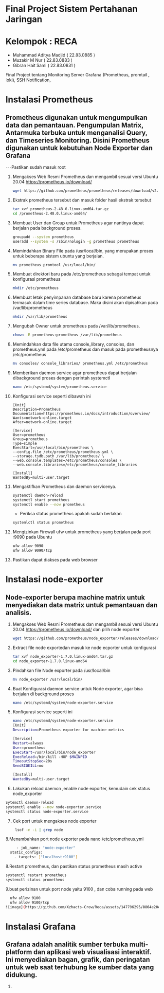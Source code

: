 # Final Project Sistem Pertahanan Jaringan 
# Kelompok : RECA
  - Muhammad Aditya Madjid			( 22.83.0885 )
  -  Muzakir M Nur							( 22.83.0883 )
  - Gibran Hait Sami						( 22.83.0831 )

Final Project tentang Monitoring Server Grafana (Prometheus, promtail , loki), SSH Notification, 

# Instalasi Prometheus
## Prometheus digunakan untuk mengumpulkan data dan pemantauan. Pengumpulan Matrix, Antarmuka terbuka untuk menganalisi Query, dan Timeseries Monitoring. Disini Prometheus digunakan untuk kebutuhan Node Exporter dan Grafana


---Pastikan sudah masuk root
1. Mengakses Web Resmi Prometheus dan mengambil sesuai versi Ubuntu 20.04 https://prometheus.io/download/
   ```bash
   wget https://github.com/prometheus/prometheus/releases/download/v2.48.0/prometheus-2.48.0.linux-amd64.tar.gz
   ```

2. Ekstrak prometheus tersebut dan masuk folder hasil ekstrak tersebut
   ```bash
   tar xvf prometheus-2.48.0.linux-amd64.tar.gz
   cd /prometheus-2.48.0.linux-amd64/
   ```

3. Membuat User dan Group untuk Prometheus agar nantinya dapat berjalan pada background proses.
   ```bash
   groupadd --system prometheus
   useradd --system -s /sbin/nologin -g prometheus prometheus
   ```

4. Memindahkan Binary File pada /usr/local/bin, yang merupakan proses untuk beberapa sistem ubuntu yang berjalan.
   ```bash
   mv prometheus promtool /usr/local/bin/
   ```

5. Membuat direktori baru pada /etc/prometheus sebagai tempat untuk konfigurasi prometheus
   ```bash
   mkdir /etc/prometheus
   ```

6. Membuat letak penyimpanan database baru karena prometheus termasuk dalam time series database. Maka disini akan dipisahkan pada /var/lib/prometheus
   ```bash
   mkdir /var/lib/prometheus
   ```

7. Mengubah Owner untuk prometheus pada /var/lib/prometheus.
   ```bash
   chown -R prometheus:prometheus /var/lib/prometheus
   ```

8. Memindahkan data file utama console_library, consoles, dan prometheus.yml pada /etc/prometheus dan masuk pada prometheusnya /etc/prometheus
   ```bash
   mv consoles/ console_libraries/ prometheus.yml /etc/prometheus
   ```

9. Memberikan daemon service agar prometheus dapat berjalan dibackground proses dengan perintah systemctl
   ```bash
   nano /etc/systemd/system/prometheus.service
   ```

10. Konfigurasi service seperti dibawah ini
    ```nano
    [Unit]
    Description=Prometheus
    Documentation=https://prometheus.io/docs/introduction/overview/
    Wants=network-online.target
    After=network-online.target

    [Service]
    User=prometheus
    Group=prometheus
    Type=simple
    ExecStart=/usr/local/bin/prometheus \
    --config.file /etc/prometheus/prometheus.yml \
    --storage.tsdb.path /var/lib/prometheus/ \
    --web.console.templates=/etc/prometheus/consoles \
    --web.console.libraries=/etc/prometheus/console_libraries

    [Install]
    WantedBy=multi-user.target
    ```

11. Mengaktifkan Prometheus dan daemon servicenya.
    ```bash
    systemctl daemon-reload
    systemctl start prometheus
    systemctl enable --now prometheus
    ```
    - Periksa status prometheus apakah sudah berlakan
    ```bash
    systemlctl status prometheus
    ```

12. Mengizinkan Firewall ufw untuk prometheus yang berjalan pada port :9090 pada Ubuntu
    ```bash
    ufw allow 9090
    ufw allow 9090/tcp
    ```

13. Pastikan dapat diakses pada web browser


# Instalasi node-exporter
## Node-exporter berupa machine matrix untuk menyediakan data matrix untuk pemantauan dan analisis.

1. Mengakses Web Resmi Prometheus dan mengambil sesuai versi Ubuntu 20.04 https://prometheus.io/download/ dan pilih node exporter
   ```bash
   wget https://github.com/prometheus/node_exporter/releases/download/v1.7.0/node_exporter-1.7.0.linux-amd64.tar.gz
   ```

2. Extract file node exportedan masuk ke node ecporter untuk konfigurasi
   ```bash
   tar xvf node_exporter-1.7.0.linux-amd64.tar.gz
   cd node_exporter-1.7.0.linux-amd64
   ```

3. Pindahkan file Node exporter pada /usr/local/bin
   ```bash
   mv node_exporter /usr/local/bin/
   ```
   
4. Buat Konfigurasi daemon service untuk Node exporter, agar bisa berjalan di background proses
    ```bash
   nano /etc/systemd/system/node-exporter.service
   ```

5. Konfigurasi service seperti ini
    ```bash
   nano /etc/systemd/system/node-exporter.service
   [Unit]
    Description=Prometheus exporter for machine metrics

    [Service]
    Restart=always
    User=prometheus
    ExecStart=/usr/local/bin/node_exporter
    ExecReload=/bin/kill -HUP $MAINPID
    TimeoutStopSec=20s
    SendSIGKILL=no

    [Install]
    WantedBy=multi-user.target
   ```
    
6.  Lakukan reload daemon ,enable node exporter, kemudain cek status node_exporter
   ```bash
   Sytemctl daemon-reload
   systemctl enable --now node-exporter.service
   systemctl status node-exporter.service
   ```

7. Cek port untuk mengakses node exporter
    ```bash
     lsof -n -i | grep node
   ```

8.Menambahkan port node exporter pada nano /etc/prometheus.yml
  ```bash
       - job_name: "node-exporter"
    static_configs:
      - targets: ["localhost:9100"]
  ```

8.Restart prometheus, dan pastikan status prometheus masih active
  ```bash
  systemctl restart prometheus
  systemctl status prometheus
  ```

9.buat perizinan untuk port node yaitu 9100 , dan coba running pada web
```bash
  ufw allow 9100
  ufw allow 9100/tcp
![image](https://github.com/Xzhacts-Crew/Reca/assets/147706295/8864e20e-d212-4ee7-b24e-7ec06e3b40e7)

  ```
   
   
   


  

# Instalasi Grafana
## Grafana adalah analitik sumber terbuka multi-platform dan aplikasi web visualisasi interaktif. Ini menyediakan bagan, grafik, dan peringatan untuk web saat terhubung ke sumber data yang didukung.

1. 

   
   
